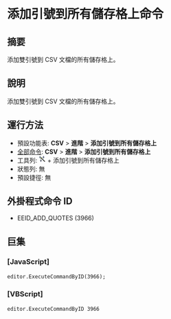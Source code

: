 # 添加引號到所有儲存格上命令

## 摘要

添加雙引號到 CSV 文檔的所有儲存格上。

## 說明

添加雙引號到 CSV 文檔的所有儲存格上。

## 運行方法

- 預設功能表: **CSV** \> **進階** \> **添加引號到所有儲存格上**
- [全部命令](../tools/all_commands): **CSV** \> **進階** \> **添加引號到所有儲存格上**
- 工具列: ![](../../images/convert_to.png) \+ 添加引號到所有儲存格上
- 狀態列: 無
- 預設捷徑: 無

## 外掛程式命令 ID

- EEID\_ADD\_QUOTES (3966)

## 巨集

### \[JavaScript\]

```
editor.ExecuteCommandByID(3966);
```

### \[VBScript\]

```
editor.ExecuteCommandByID 3966
```
